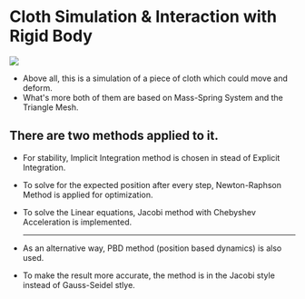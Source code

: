 # Cloth Simulation & Interaction with Rigid Body

![](Cloth.gif)


* Above all, this is a simulation of a piece of cloth which could move and deform.
* What's more both of them are based on Mass-Spring System and the Triangle Mesh.  
  
There are two methods applied to it.  
  ---
* For stability, Implicit Integration method is chosen in stead of Explicit Integration.
* To solve for the expected position after every step, Newton-Raphson Method is applied for optimization.
* To solve the Linear equations, Jacobi method with Chebyshev Acceleration is implemented.  
  
  ---
* As an alternative way, PBD method (position based dynamics) is also used.
* To make the result more accurate, the method is in the Jacobi style instead of Gauss-Seidel stlye.
